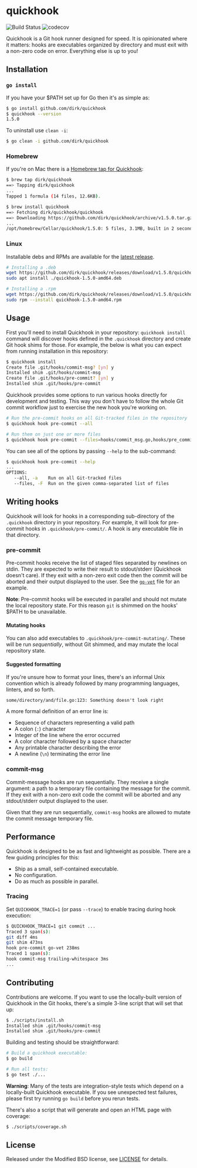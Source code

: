 # quickhook

![Build Status](https://github.com/dirk/quickhook/actions/workflows/push.yml/badge.svg)
![codecov](https://codecov.io/github/dirk/quickhook/branch/main/graph/badge.svg?token=FRMS9TRJ93)

Quickhook is a Git hook runner designed for speed. It is opinionated where it matters: hooks are executables organized by directory and must exit with a non-zero code on error. Everything else is up to you!

## Installation

### `go install`

If you have your $PATH set up for Go then it's as simple as:

```sh
$ go install github.com/dirk/quickhook
$ quickhook --version
1.5.0
```

To uninstall use `clean -i`:

```sh
$ go clean -i github.com/dirk/quickhook
```

### Homebrew

If you're on Mac there is a [Homebrew tap for Quickhook](https://github.com/dirk/homebrew-quickhook):

```sh
$ brew tap dirk/quickhook
==> Tapping dirk/quickhook
...
Tapped 1 formula (14 files, 12.6KB).

$ brew install quickhook
==> Fetching dirk/quickhook/quickhook
==> Downloading https://github.com/dirk/quickhook/archive/v1.5.0.tar.gz
...
/opt/homebrew/Cellar/quickhook/1.5.0: 5 files, 3.1MB, built in 2 seconds
```

### Linux

Installable debs and RPMs are available for the [latest release](https://github.com/dirk/quickhook/releases/latest).

```sh
# Installing a .deb
wget https://github.com/dirk/quickhook/releases/download/v1.5.0/quickhook-1.5.0-amd64.deb
sudo apt install ./quickhook-1.5.0-amd64.deb

# Installing a .rpm
wget https://github.com/dirk/quickhook/releases/download/v1.5.0/quickhook-1.5.0-amd64.rpm
sudo rpm --install quickhook-1.5.0-amd64.rpm
```

## Usage

First you'll need to install Quickhook in your repository: `quickhook install` command will discover hooks defined in the `.quickhook` directory and create Git hook shims for those. For example, the below is what you can expect from running installation in this repository:

```sh
$ quickhook install
Create file .git/hooks/commit-msg? [yn] y
Installed shim .git/hooks/commit-msg
Create file .git/hooks/pre-commit? [yn] y
Installed shim .git/hooks/pre-commit
```

Quickhook provides some options to run various hooks directly for development and testing. This way you don't have to follow the whole Git commit workflow just to exercise the new hook you're working on.

```sh
# Run the pre-commit hooks on all Git-tracked files in the repository
$ quickhook hook pre-commit --all

# Run them on just one or more files
$ quickhook hook pre-commit --files=hooks/commit_msg.go,hooks/pre_commit.go
```

You can see all of the options by passing `--help` to the sub-command:

```sh
$ quickhook hook pre-commit --help
...
OPTIONS:
   --all, -a    Run on all Git-tracked files
   --files, -F  Run on the given comma-separated list of files
```

## Writing hooks

Quickhook will look for hooks in a corresponding sub-directory of the `.quickhook` directory in your repository. For example, it will look for pre-commit hooks in `.quickhook/pre-commit/`. A hook is any executable file in that directory.

### pre-commit

Pre-commit hooks receive the list of staged files separated by newlines on stdin. They are expected to write their result to stdout/stderr (Quickhook doesn't care). If they exit with a non-zero exit code then the commit will be aborted and their output displayed to the user. See the [`go-vet`](.quickhook/pre-commit/go-vet) file for an example.

**Note**: Pre-commit hooks will be executed in parallel and should not mutate the local repository state. For this reason `git` is shimmed on the hooks' $PATH to be unavailable.

#### Mutating hooks

You can also add executables to `.quickhook/pre-commit-mutating/`. These will be run _sequentially_, without Git shimmed, and may mutate the local repository state.

#### Suggested formatting

If you're unsure how to format your lines, there's an informal Unix convention which is already followed by many programming languages, linters, and so forth.

```
some/directory/and/file.go:123: Something doesn't look right
```

A more formal definition of an error line is:

- Sequence of characters representing a valid path
- A colon (`:`) character
- Integer of the line where the error occurred
- A color character followed by a space character
- Any printable character describing the error
- A newline (`\n`) terminating the error line

### commit-msg

Commit-message hooks are run sequentially. They receive a single argument: a path to a temporary file containing the message for the commit. If they exit with a non-zero exit code the commit will be aborted and any stdout/stderr output displayed to the user.

Given that they are run sequentially, `commit-msg` hooks are allowed to mutate the commit message temporary file.

## Performance

Quickhook is designed to be as fast and lightweight as possible. There are a few guiding principles for this:

- Ship as a small, self-contained executable.
- No configuration.
- Do as much as possible in parallel.

### Tracing

Set `QUICKHOOK_TRACE=1` (or pass `--trace`) to enable tracing during hook execution:

```sh
$ QUICKHOOK_TRACE=1 git commit ...
Traced 3 span(s):
git diff 4ms
git shim 473ns
hook pre-commit go-vet 238ms
Traced 1 span(s):
hook commit-msg trailing-whitespace 3ms
...
```

## Contributing

Contributions are welcome. If you want to use the locally-built version of Quickhook in the Git hooks, there's a simple 3-line script that will set that up:

```sh
$ ./scripts/install.sh
Installed shim .git/hooks/commit-msg
Installed shim .git/hooks/pre-commit
```

Building and testing should be straightforward:

```sh
# Build a quickhook executable:
$ go build

# Run all tests:
$ go test ./...
```

**Warning**: Many of the tests are integration-style tests which depend on a locally-built Quickhook executable. If you see unexpected test failures, please first try running `go build` before you rerun tests.

There's also a script that will generate and open an HTML page with coverage:

```sh
$ ./scripts/coverage.sh
```

## License

Released under the Modified BSD license, see [LICENSE](LICENSE) for details.

